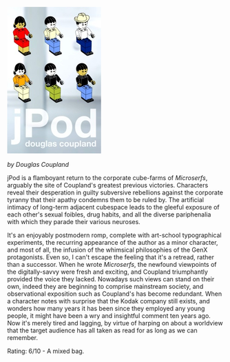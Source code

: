 <!--
.. title: jPod
.. slug: jpod
.. date: 2008-05-07 14:37:24-05:00
.. tags: Books,Fiction
.. link: 
.. description: 
.. type: text
-->


![jPod](/files/2008/05/jpodcover.jpg "jpodcover")

*by Douglas Coupland*

jPod is a flamboyant return to the corporate cube-farms of *Microserfs*,
arguably the site of Coupland's greatest previous victories. Characters
reveal their desperation in guilty subversive rebellions against the
corporate tyranny that their apathy condemns them to be ruled by. The
artificial intimacy of long-term adjacent cubespace leads to the gleeful
exposure of each other's sexual foibles, drug habits, and all the
diverse pariphenalia with which they parade their various neuroses.

It's an enjoyably postmodern romp, complete with art-school
typographical experiments, the recurring appearance of the author as a
minor character, and most of all, the infusion of the whimsical
philosophies of the GenX protagonists. Even so, I can't escape the
feeling that it's a retread, rather than a successor. When he wrote
*Microserfs*, the newfound viewpoints of the digitally-savvy were fresh
and exciting, and Coupland triumphantly provided the voice they lacked.
Nowadays such views can stand on their own, indeed they are beginning to
comprise mainstream society, and observational exposition such as
Coupland's has become redundant. When a character notes with surprise
that the Kodak company still exists, and wonders how many years it has
been since they employed any young people, it might have been a wry and
insightful comment ten years ago. Now it's merely tired and lagging, by
virtue of harping on about a worldview that the target audience has all
taken as read for as long as we can remember.

Rating: 6/10 - A mixed bag.